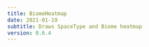 ```yaml
---
title: BiomeHeatmap
date: 2021-01-19
subtitle: Draws SpaceType and Biome heatmap
version: 0.6.4
---
```

